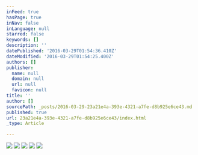 ```yaml
---
inFeed: true
hasPage: true
inNav: false
inLanguage: null
starred: false
keywords: []
description: ''
datePublished: '2016-03-29T01:54:36.410Z'
dateModified: '2016-03-29T01:54:25.400Z'
authors: []
publisher:
  name: null
  domain: null
  url: null
  favicon: null
title: ''
author: []
sourcePath: _posts/2016-03-29-23a21e4a-393e-4321-a7fe-d8b925e6ce43.md
published: true
url: 23a21e4a-393e-4321-a7fe-d8b925e6ce43/index.html
_type: Article

---
```

![](https://the-grid-user-content.s3-us-west-2.amazonaws.com/2bb807e5-de39-4e3c-8ded-a7e226d8fa59.jpg)
![](https://the-grid-user-content.s3-us-west-2.amazonaws.com/3996abbd-a4d9-4811-ae64-8561eb85067d.jpg)
![](https://the-grid-user-content.s3-us-west-2.amazonaws.com/4037cb78-4acf-407a-ad52-927e4493271c.jpg)
![](https://the-grid-user-content.s3-us-west-2.amazonaws.com/c7285bc2-7340-4994-8055-5d99504c8791.jpg)
![](https://the-grid-user-content.s3-us-west-2.amazonaws.com/60813ab5-7bd4-4edc-b13b-06c023c55974.jpg)